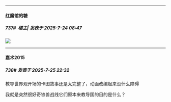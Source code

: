 ﻿
*****

####  红魔馆的糖  
##### 737#         楼主| 发表于 2025-7-24 08:47

<img src="https://p.sda1.dev/25/20903819cc20d685cfbe863755044ba1/image.jpg" referrerpolicy="no-referrer">


*****

####  嘉术2015  
##### 738#       发表于 2025-7-25 22:32

教导世界观开场的卡图故事还是太完整了，动画改编起来没什么障碍

我就是突然很好奇铁兽战线它们原本来教导国的目的是什么？

